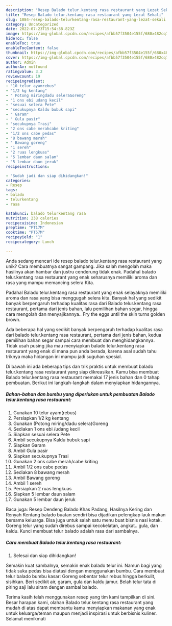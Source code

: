 ```yaml
---
description: "Resep Balado telur.kentang rasa restaurant yang Lezat Sekali"
title: "Resep Balado telur.kentang rasa restaurant yang Lezat Sekali"
slug: 1084-resep-balado-telurkentang-rasa-restaurant-yang-lezat-sekali
category: Uncategorized
date: 2022-07-23T15:54:38.823Z
image: https://img-global.cpcdn.com/recipes/afbb57f3504e155f/680x482cq70/balado-telurkentang-rasa-restaurant-foto-resep-utama.jpg
hideToc: false
enableToc: true
enableTocContent: false
thumbnail: https://img-global.cpcdn.com/recipes/afbb57f3504e155f/680x482cq70/balado-telurkentang-rasa-restaurant-foto-resep-utama.jpg
cover: https://img-global.cpcdn.com/recipes/afbb57f3504e155f/680x482cq70/balado-telurkentang-rasa-restaurant-foto-resep-utama.jpg
author: Admin
authorAv: notfound
ratingvalue: 3.2
reviewcount: 19
recipeingredient:
- "10 telur ayamrebus"
- "1/2 kg kentang"
- " Potong miringdadu seleraGoreng"
- "1 ons ebi udang kecil"
- "sesuai selera Pete"
- "secukupnya Kaldu bubuk sapi"
- " Garam"
- " Gula pasir"
- "secukupnya Trasi"
- "2 ons cabe merahcabe kriting"
- "1/2 ons cabe pedas"
- "8 bawang merah"
- " Bawang goreng"
- "1 sereh"
- "2 ruas lengkuas"
- "5 lembar daun salam"
- "5 lembar daun jeruk"
recipeinstructions:

- "Sudah jadi dan siap dihidangkan!"
categories:
- Resep
tags:
- balado
- telurkentang
- rasa

katakunci: balado telurkentang rasa 
nutrition: 238 calories
recipecuisine: Indonesian
preptime: "PT17M"
cooktime: "PT57M"
recipeyield: "1"
recipecategory: Lunch

---
```





Anda sedang mencari ide resep balado telur.kentang rasa restaurant yang unik? Cara membuatnya sangat gampang. Jika salah mengolah maka hasilnya akan hambar dan justru cenderung tidak enak. Padahal balado telur.kentang rasa restaurant yang enak seharusnya memiliki aroma dan rasa yang mampu memancing selera Kita.





Padahal Balado telur.kentang rasa restaurant yang enak selayaknya memiliki aroma dan rasa yang bisa menggugah selera kita. Banyak hal yang sedikit banyak berpengaruh terhadap kualitas rasa dari Balado telur.kentang rasa restaurant, pertama dari jenis bahan, lalu pemilihan bahan segar, hingga cara mengolah dan menyajikannya.. Fry the eggs until the skin turns golden brown.

Ada beberapa hal yang sedikit banyak berpengaruh terhadap kualitas rasa dari balado telur.kentang rasa restaurant, pertama dari jenis bahan, kedua pemilihan bahan segar sampai cara membuat dan menghidangkannya. Tidak usah pusing jika mau menyiapkan balado telur.kentang rasa restaurant yang enak di mana pun anda berada, karena asal sudah tahu triknya maka hidangan ini mampu jadi suguhan spesial.






Di bawah ini ada beberapa tips dan trik praktis untuk membuat balado telur.kentang rasa restaurant yang siap dikreasikan. Kamu bisa membuat Balado telur.kentang rasa restaurant memakai 17 jenis bahan dan 0 tahap pembuatan. Berikut ini langkah-langkah dalam menyiapkan hidangannya.

<!--inarticleads1-->

##### Bahan-bahan dan bumbu yang diperlukan untuk pembuatan Balado telur.kentang rasa restaurant:

1. Gunakan 10 telur ayam(rebus)
1. Persiapkan 1/2 kg kentang
1. Gunakan  (Potong miring/dadu selera)Goreng
1. Sediakan 1 ons ebi /udang kecil
1. Siapkan sesuai selera Pete
1. Ambil secukupnya Kaldu bubuk sapi
1. Siapkan  Garam
1. Ambil  Gula pasir
1. Siapkan secukupnya Trasi
1. Gunakan 2 ons cabe merah/cabe kriting
1. Ambil 1/2 ons cabe pedas
1. Sediakan 8 bawang merah
1. Ambil  Bawang goreng
1. Ambil 1 sereh
1. Persiapkan 2 ruas lengkuas
1. Siapkan 5 lembar daun salam
1. Gunakan 5 lembar daun jeruk


Baca juga: Resep Dendeng Balado Khas Padang, Hasilnya Kering dan Renyah Kentang balado buatan sendiri bisa dijadikan pelengkap lauk makan bersama keluarga. Bisa juga untuk salah satu menu buat bisnis nasi kotak. Goreng telur yang sudah direbus sampai kecokelatan, angkat.. gula, dan kaldu. Kunci membuat telur balado adalah rasa dari sambalnya. 

<!--inarticleads2-->

##### Cara membuat Balado telur.kentang rasa restaurant:


1. Selesai dan siap dihidangkan!

Semakin kuat sambalnya, semakin enak balado telur ini. Namun bagi yang tidak suka pedas bisa diatasi dengan menggunakan bumbu. Cara membuat telur balado bumbu kasar: Goreng sebentar telur rebus hingga berkulit, sisihkan. Beri sedikit air, garam, gula dan kaldu jamur. Belah telur tata di piring saji lalu siram dengan sambal balado. 

Terima kasih telah menggunakan resep yang tim kami tampilkan di sini. Besar harapan kami, olahan Balado telur.kentang rasa restaurant yang mudah di atas dapat membantu kamu menyiapkan makanan yang enak untuk keluarga/teman maupun menjadi inspirasi untuk berbisnis kuliner. Selamat menikmati
